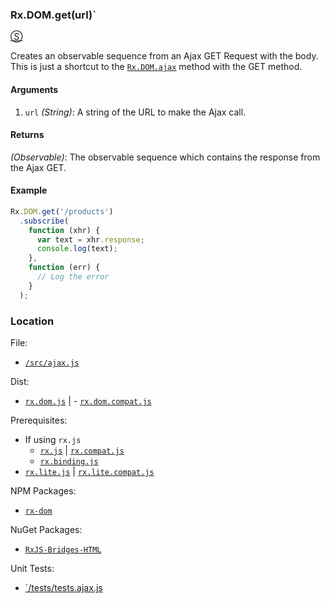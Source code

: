 ### Rx.DOM.get(url)`
[&#x24C8;](https://github.com/Reactive-Extensions/RxJS-DOM/blob/master/rx.dom.js#L248-L250 "View in source")

Creates an observable sequence from an Ajax GET Request with the body.  This is just a shortcut to the [`Rx.DOM.ajax`](ajax.md) method with the GET method.

#### Arguments
1. `url` *(String)*: A string of the URL to make the Ajax call.

#### Returns
*(Observable)*: The observable sequence which contains the response from the Ajax GET.

#### Example
```js
Rx.DOM.get('/products')
  .subscribe(
    function (xhr) {
      var text = xhr.response;
      console.log(text);
    },
    function (err) {
      // Log the error
    }
  );
```

### Location

File:
- [`/src/ajax.js`](https://github.com/Reactive-Extensions/RxJS-DOM/blob/master/src/ajax.js)

Dist:
- [`rx.dom.js`](https://github.com/Reactive-Extensions/RxJS-DOM/blob/master/dist/rx.dom.js) | - [`rx.dom.compat.js`](https://github.com/Reactive-Extensions/RxJS-DOM/blob/master/dist/rx.dom.compat.js)

Prerequisites:
- If using `rx.js`
  - [`rx.js`](https://github.com/Reactive-Extensions/RxJS/blob/master/dist/rx.js) | [`rx.compat.js`](https://github.com/Reactive-Extensions/RxJS/blob/master/dist/rx.compat.js)
  - [`rx.binding.js`](https://github.com/Reactive-Extensions/RxJS/blob/master/dist/rx.binding.js)
- [`rx.lite.js`](https://github.com/Reactive-Extensions/RxJS/blob/master/rx.lite.js) | [`rx.lite.compat.js`](https://github.com/Reactive-Extensions/RxJS/blob/master/rx.lite.compat.js)

NPM Packages:
- [`rx-dom`](https://preview.npmjs.com/package/rx-dom)

NuGet Packages:
- [`RxJS-Bridges-HTML`](http://www.nuget.org/packages/RxJS-Bridges-HTML/)

Unit Tests:
- [`/tests/tests.ajax.js](https://github.com/Reactive-Extensions/RxJS-DOM/blob/master/tests/tests.ajax.js)
